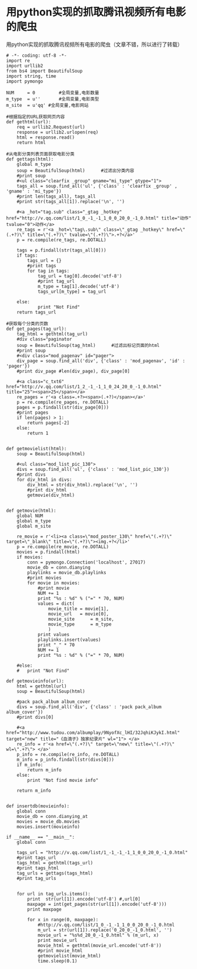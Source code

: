 # 用python实现的抓取腾讯视频所有电影的爬虫

用python实现的抓取腾讯视频所有电影的爬虫（文章不错，所以进行了转载）

    
    
    # -*- coding: utf-8 -*-
    import re
    import urllib2
    from bs4 import BeautifulSoup
    import string, time
    import pymongo
     
    NUM     = 0         #全局变量,电影数量
    m_type  = u''       #全局变量,电影类型
    m_site  = u'qq' #全局变量,电影网站
     
    #根据指定的URL获取网页内容
    def gethtml(url):
        req = urllib2.Request(url) 
        response = urllib2.urlopen(req) 
        html = response.read()
        return html
     
    #从电影分类列表页面获取电影分类
    def gettags(html):
        global m_type
        soup = BeautifulSoup(html)      #过滤出分类内容
        #print soup
        #<ul class="clearfix _group" gname="mi_type" gtype="1">
        tags_all = soup.find_all('ul', {'class' : 'clearfix _group' , 'gname' : 'mi_type'})
        #print len(tags_all), tags_all
        #print str(tags_all[1]).replace('\n', '')
     
        #<a _hot="tag.sub" class="_gtag _hotkey" href="http://v.qq.com/list/1_0_-1_-1_1_0_0_20_0_-1_0.html" title="动作" tvalue="0">动作</a>
        re_tags = r'<a _hot=\"tag\.sub\" class=\"_gtag _hotkey\" href=\"(.+?)\" title=\"(.+?)\" tvalue=\"(.+?)\">.+?</a>'
        p = re.compile(re_tags, re.DOTALL)
     
        tags = p.findall(str(tags_all[0]))
        if tags:
            tags_url = {}
            #print tags
            for tag in tags:
                tag_url = tag[0].decode('utf-8')
                #print tag_url
                m_type = tag[1].decode('utf-8')
                tags_url[m_type] = tag_url 
                 
        else:
                print "Not Find"
        return tags_url
     
    #获取每个分类的页数
    def get_pages(tag_url):
        tag_html = gethtml(tag_url)
        #div class="paginator
        soup = BeautifulSoup(tag_html)      #过滤出标记页面的html
        #print soup
        #<div class="mod_pagenav" id="pager">
        div_page = soup.find_all('div', {'class' : 'mod_pagenav', 'id' : 'pager'})
        #print div_page #len(div_page), div_page[0]
     
        #<a class="c_txt6" href="http://v.qq.com/list/1_2_-1_-1_1_0_24_20_0_-1_0.html" title="25"><span>25</span></a>
        re_pages = r'<a class=.+?><span>(.+?)</span></a>'
        p = re.compile(re_pages, re.DOTALL)
        pages = p.findall(str(div_page[0]))
        #print pages
        if len(pages) > 1:
            return pages[-2]
        else:
            return 1
         
     
    def getmovielist(html):
        soup = BeautifulSoup(html)
     
        #<ul class="mod_list_pic_130">
        divs = soup.find_all('ul', {'class' : 'mod_list_pic_130'})
        #print divs
        for div_html in divs:
            div_html = str(div_html).replace('\n', '')
            #print div_html
            getmovie(div_html)
     
     
    def getmovie(html):
        global NUM
        global m_type
        global m_site
     
        re_movie = r'<li><a class=\"mod_poster_130\" href=\"(.+?)\" target=\"_blank\" title=\"(.+?)\"><img.+?</li>'
        p = re.compile(re_movie, re.DOTALL)
        movies = p.findall(html)
        if movies:
            conn = pymongo.Connection('localhost', 27017)
            movie_db = conn.dianying
            playlinks = movie_db.playlinks
            #print movies
            for movie in movies:
                #print movie
                NUM += 1
                print "%s : %d" % ("=" * 70, NUM)
                values = dict(
                    movie_title = movie[1],
                    movie_url   = movie[0],
                    movie_site      = m_site,
                    movie_type      = m_type
                    )
                print values
                playlinks.insert(values)
                print "_" * 70
                NUM += 1
                print "%s : %d" % ("=" * 70, NUM)
     
        #else:
        #   print "Not Find"
     
    def getmovieinfo(url):
        html = gethtml(url)
        soup = BeautifulSoup(html)
     
        #pack pack_album album_cover
        divs = soup.find_all('div', {'class' : 'pack pack_album album_cover'})
        #print divs[0]
     
        #<a href="http://www.tudou.com/albumplay/9NyofXc_lHI/32JqhiKJykI.html" target="new" title="《血滴子》独家纪录片" wl="1"> </a> 
        re_info = r'<a href=\"(.+?)\" target=\"new\" title=\"(.+?)\" wl=\".+?\"> </a>'
        p_info = re.compile(re_info, re.DOTALL)
        m_info = p_info.findall(str(divs[0]))
        if m_info:
            return m_info
        else:
            print "Not find movie info"
     
        return m_info
     
     
    def insertdb(movieinfo):
        global conn
        movie_db = conn.dianying_at
        movies = movie_db.movies
        movies.insert(movieinfo)
     
    if __name__ == "__main__":
        global conn
     
        tags_url = "http://v.qq.com/list/1_-1_-1_-1_1_0_0_20_0_-1_0.html"
        #print tags_url
        tags_html = gethtml(tags_url)
        #print tags_html
        tag_urls = gettags(tags_html)
        #print tag_urls
     
     
        for url in tag_urls.items():
            print  str(url[1]).encode('utf-8') #,url[0]
            maxpage = int(get_pages(str(url[1]).encode('utf-8')))
            print maxpage
     
            for x in range(0, maxpage):
                #http://v.qq.com/list/1_0_-1_-1_1_0_0_20_0_-1_0.html
                m_url = str(url[1]).replace('0_20_0_-1_0.html', '')
                movie_url = "%s%d_20_0_-1_0.html" % (m_url, x)
                print movie_url
                movie_html = gethtml(movie_url.encode('utf-8'))
                #print movie_html
                getmovielist(movie_html)
                time.sleep(0.1)

  

